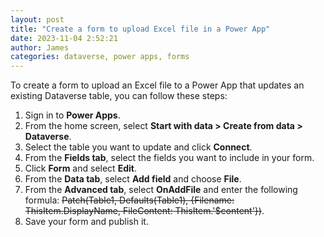 ```yaml
---
layout: post
title: "Create a form to upload Excel file in a Power App"
date: 2023-11-04 2:52:21
author: James
categories: dataverse, power apps, forms
---
```


To create a form to upload an Excel file to a Power App that updates an existing Dataverse table, you can follow these steps:

1. Sign in to **Power Apps**.
2. From the home screen, select **Start with data > Create from data > Dataverse**.
3. Select the table you want to update and click **Connect**.
4. From the **Fields tab**, select the fields you want to include in your form.
5. Click **Form** and select **Edit**.
6. From the **Data tab**, select **Add field** and choose **File**.
7. From the **Advanced tab**, select **OnAddFile** and enter the following formula: ~~~~Patch(Table1, Defaults(Table1), {Filename: ThisItem.DisplayName, FileContent: ThisItem.'$content'})~~~~.
8. Save your form and publish it.
